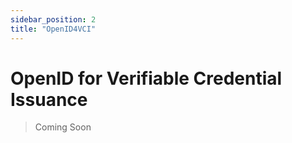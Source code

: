 ```yaml
---
sidebar_position: 2
title: "OpenID4VCI"
---
```


# OpenID for Verifiable Credential Issuance

> Coming Soon
